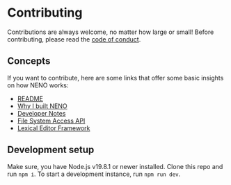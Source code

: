 # Contributing

Contributions are always welcome, no matter how large or small! Before contributing, please read the [code of conduct](https://github.com/SebastianZimmer/neno/blob/main/CODE_OF_CONDUCT.md).

## Concepts

If you want to contribute, here are some links that offer some basic insights on how NENO works:

* [README](./README.md)
* [Why I built NENO](./docs/posts/Serendipity.md)
* [Developer Notes](./docs/DeveloperNotes.md)
* [File System Access API](https://developer.mozilla.org/en-US/docs/Web/API/File_System_Access_API)
* [Lexical Editor Framework](https://lexical.dev)

## Development setup

Make sure, you have Node.js v19.8.1 or newer installed. Clone this repo and run
`npm i`. To start a development instance, run `npm run dev`.
